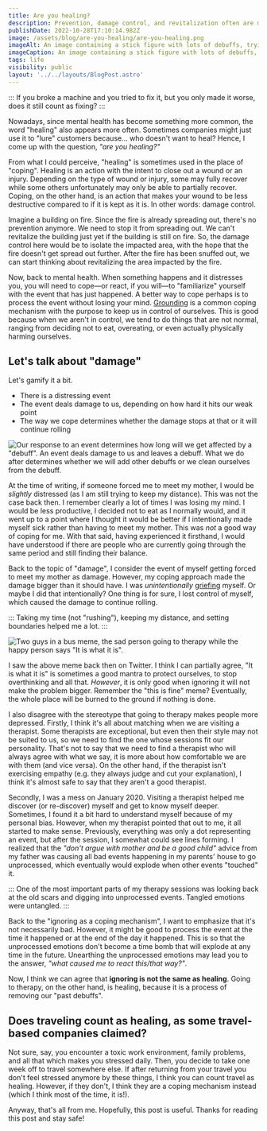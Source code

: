 ```yaml
---
title: Are you healing?
description: Prevention, damage control, and revitalization often are mixed up.
publishDate: 2022-10-28T17:10:14.982Z
image: /assets/blog/are-you-healing/are-you-healing.png
imageAlt: An image containing a stick figure with lots of debuffs, trying to heal itself. It heals itself for 0.
imageCaption: An image containing a stick figure with lots of debuffs, trying to heal itself. It heals itself for 0.
tags: life
visibility: public
layout: '../../layouts/BlogPost.astro'
---
```


:::
If you broke a machine and you tried to fix it, but you only made it worse, does it still count as fixing?
:::

Nowadays, since mental health has become something more common, the word "healing" also appears more often. Sometimes companies might just use it to "lure" customers because... who doesn't want to heal? Hence, I come up with the question, _"are you healing?"_

From what I could perceive, "healing" is sometimes used in the place of "coping". Healing is an action with the intent to close out a wound or an injury. Depending on the type of wound or injury, some may fully recover while some others unfortunately may only be able to partially recover. Coping, on the other hand, is an action that makes your wound to be less destructive compared to if it is kept as it is. In other words: damage control.

Imagine a building on fire. Since the fire is already spreading out, there's no prevention anymore. We need to stop it from spreading out. We can't revitalize the building just yet if the building is still on fire. So, the damage control here would be to isolate the impacted area, with the hope that the fire doesn't get spread out further. After the fire has been snuffed out, we can start thinking about revitalizing the area impacted by the fire.

Now, back to mental health. When something happens and it distresses you, you will need to cope—or react, if you will—to "familiarize" yourself with the event that has just happened. A better way to cope perhaps is to process the event without losing your mind. [Grounding](https://www.healthline.com/health/grounding-techniques) is a common coping mechanism with the purpose to keep us in control of ourselves. This is good because when we aren't in control, we tend to do things that are not normal, ranging from deciding not to eat, overeating, or even actually physically harming ourselves.

## Let's talk about "damage"

Let's gamify it a bit.

- There is a distressing event
- The event deals damage to us, depending on how hard it hits our weak point
- The way we cope determines whether the damage stops at that or it will continue rolling

![Our response to an event determines how long will we get affected by a "debuff". An event deals damage to us and leaves a debuff. What we do after determines whether we will add other debuffs or we clean ourselves from the debuff.](/assets/blog/are-you-healing/damage-control.png)

At the time of writing, if someone forced me to meet my mother, I would be _slightly_ distressed (as I am still trying to keep my distance). This was not the case back then. I remember clearly a lot of times I was losing my mind. I would be less productive, I decided not to eat as I normally would, and it went up to a point where I thought it would be better if I intentionally made myself sick rather than having to meet my mother. This was _not_ a good way of coping for me. With that said, having experienced it firsthand, I would have understood if there are people who are currently going through the same period and still finding their balance.

Back to the topic of "damage", I consider the event of myself getting forced to meet my mother as damage. However, my coping approach made the damage bigger than it should have. I was _unintentionally_ [griefing](https://www.urbandictionary.com/define.php?term=griefing) myself. Or maybe I did that intentionally? One thing is for sure, I lost control of myself, which caused the damage to continue rolling.

:::
Taking my time (not "rushing"), keeping my distance, and setting boundaries helped me a lot.
:::

![Two guys in a bus meme, the sad person going to therapy while the happy person says "It is what it is".](/assets/blog/are-you-healing/therapy-vs-it-is-what-it-is.png)

I saw the above meme back then on Twitter. I think I can partially agree, "It is what it is" is sometimes a good mantra to protect ourselves, to stop overthinking and all that. _However_, it is only good when ignoring it will not make the problem bigger. Remember the "this is fine" meme? Eventually, the whole place will be burned to the ground if nothing is done.

I also disagree with the stereotype that going to therapy makes people more depressed. Firstly, I think it's all about matching when we are visiting a therapist. Some therapists are exceptional, but even then their style may not be suited to us, so we need to find the one whose sessions fit our personality. That's not to say that we need to find a therapist who will always agree with what we say, it is more about how comfortable we are with them (and vice versa). On the other hand, if the therapist isn't exercising empathy (e.g. they always judge and cut your explanation), I think it's almost safe to say that they aren't a good therapist.

Secondly, I was a mess on January 2020. Visiting a therapist helped me discover (or re-discover) myself and get to know myself deeper. Sometimes, I found it a bit hard to understand myself because of my personal bias. However, when my therapist pointed that out to me, it all started to make sense. Previously, everything was only a dot representing an event, but after the session, I somewhat could see lines forming. I realized that the _"don't argue with mother and be a good child"_ advice from my father was causing all bad events happening in my parents' house to go unprocessed, which eventually would explode when other events "touched" it.

:::
One of the most important parts of my therapy sessions was looking back at the old scars and digging into unprocessed events. Tangled emotions were untangled.
:::

Back to the "ignoring as a coping mechanism", I want to emphasize that it's not necessarily bad. However, it might be good to process the event at the time it happened or at the end of the day it happened. This is so that the unprocessed emotions don't become a time bomb that will explode at any time in the future. Unearthing the unprocessed emotions may lead you to the answer, _"what caused me to react this/that way?"_.

Now, I think we can agree that **ignoring is not the same as healing**. Going to therapy, on the other hand, is healing, because it is a process of removing our "past debuffs".

## Does traveling count as healing, as some travel-based companies claimed?

Not sure, say, you encounter a toxic work environment, family problems, and all that which makes you stressed daily. Then, you decide to take one week off to travel somewhere else. If after returning from your travel you don't feel stressed anymore by these things, I think you can count travel as healing. However, if they don't, I think they are a coping mechanism instead (which I think most of the time, it is!).

Anyway, that's all from me. Hopefully, this post is useful. Thanks for reading this post and stay safe!

